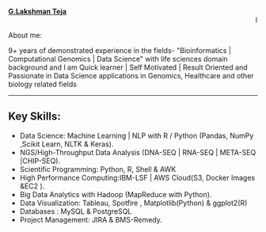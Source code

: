 <b><a href="https://www.linkedin.com/in/g-lakshman-teja-39a35420/">G.Lakshman Teja</a></b></br>
<marquee>Its a Repository of ML|AI|NLP|Deep Learning(ANN & CNN) using Python and R</marquee></br>

About me:</br>

9+ years of demonstrated experience in the fields- "Bioinformatics | Computational Genomics | Data Science" with life sciences domain background and I am Quick learner | Self Motivated | Result Oriented and Passionate in Data Science applications in Genomics, Healthcare and other biology related fields

--------------
Key Skills:
--------------
* Data Science: Machine Learning | NLP with R / Python (Pandas, NumPy ,Scikit Learn, NLTK & Keras).
* NGS/High-Throughput Data Analysis (DNA-SEQ | RNA-SEQ | META-SEQ |CHIP-SEQ).
* Scientific Programming: Python, R, Shell & AWK
* High Performance Computing:IBM-LSF | AWS Cloud(S3, Docker Images &EC2 ).
* Big Data Analytics with Hadoop (MapReduce with Python).
* Data Visualization: Tableau, Spotfire , Matplotlib(Python) & ggplot2(R)
* Databases : MySQL & PostgreSQL
* Project Management: JIRA & BMS-Remedy. 

